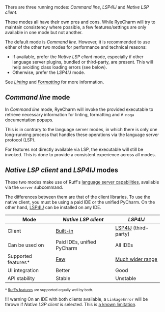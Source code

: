 There are three running modes:
<i>Command line</i>, <i>LSP4IJ</i> and <i>Native LSP client</i>.

These modes all have their own pros and cons.
While RyeCharm will try to maintain consistency where possible,
a few features/settings are only available in one mode but not another.

The default mode is <i>Command line</i>.
However, it is recommended to use either of the other two modes
for performance and technical reasons:

* If available, prefer the <i>Native LSP client</i> mode,
  especially if other language server plugins, bundled or third-party,
  are present. This will help avoiding class loading errors (see below).
* Otherwise, prefer the <i>LSP4IJ</i> mode.

See <i>[Linting][1]</i> and <i>[Formatting][2]</i> for more information.


## <i>Command line</i> mode

In <i>Command line</i> mode, RyeCharm will invoke
the provided executable to retrieve necessary information
for linting, formatting and `# noqa` documentation popups.

This is in contrary to the language server modes,
in which there is only one long-running process
that handles these operations via the language server protocol (LSP).

For features not directly available via LSP,
the executable will still be invoked.
This is done to provide a consistent experience across all modes.


## <i>Native LSP client</i> and <i>LSP4IJ</i> modes

These two modes make use of Ruff's [language server capabilities][3],
available via the `server` subcommand.

The differences between them are that of the client libraries.
To use the native client, you must be using a paid IDE or the unified PyCharm.
On the other hand, [LSP4IJ][5] can be installed on any IDE.


| Mode                | <i>Native LSP client</i>   | <i>LSP4IJ</i>             |
|---------------------|----------------------------|---------------------------|
| Client              | [Built-in][4]              | [LSP4IJ][5] (third-party) |
| Can be used on      | Paid IDEs, unified PyCharm | All IDEs                  |
| Supported features* | [Few][6]                   | [Much wider range][7]     |
| UI integration      | Better                     | Good                      |
| API stability       | Stable                     | Unstable                  |

<small>\* [Ruff's features][8] are supported equally well by both.</small>

!!! warning
    On an IDE with both clients available, a `LinkageError`
    will be thrown if <i>Native LSP client</i> is selected.
    This is [a known limitation][9].


  [1]: ./linting.md
  [2]: ./formatting.md
  [3]: https://docs.astral.sh/ruff/editors/#language-server-protocol
  [4]: https://plugins.jetbrains.com/docs/intellij/language-server-protocol.html
  [5]: https://plugins.jetbrains.com/plugin/23257-lsp4ij
  [6]: https://plugins.jetbrains.com/docs/intellij/language-server-protocol.html#supported-features
  [7]: https://github.com/redhat-developer/lsp4ij/blob/main/docs/LSPSupport.md
  [8]: https://docs.astral.sh/ruff/editors/features/
  [9]: https://github.com/redhat-developer/lsp4ij/issues/459
